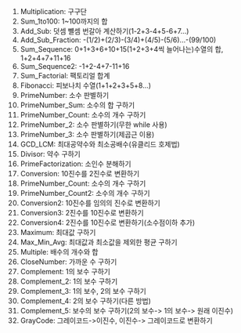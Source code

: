 1. Multiplication: 구구단
2. Sum_1to100: 1~100까지의 합
3. Add_Sub: 덧셈 뺼셈 번갈아 계산하기(1-2+3-4+5-6+7...)
4. Add_Sub_Fraction: -(1/2)+(2/3)-(3/4)+(4/5)-(5/6)...-(99/100)
5. Sum_Sequence: 0+1+3+6+10+15(1+2+3+4씩 늘어나는)수열의 합, 1+2+4+7+11+16
6. Sum_Sequence2: -1+2-4+7-11+16
7. Sum_Factorial: 팩토리얼 합계
8. Fibonacci: 피보나치 수열(1+1+2+3+5+8...)
9. PrimeNumber: 소수 판별하기
10. PrimeNumber_Sum: 소수의 합 구하기
11. PrimeNumber_Count: 소수의 개수 구하기
12. PrimeNumber_2: 소수 판별하기(무한 while 사용)
13. PrimeNumber_3: 소수 판별하기(제곱근 이용)
14. GCD_LCM: 최대공약수와 최소공배수(유클리드 호제법)
15. Divisor: 약수 구하기
16. PrimeFactorization: 소인수 분해하기
17. Conversion: 10진수를 2진수로 변환하기
18. PrimeNumber_Count: 소수의 개수 구하기
19. PrimeNumber_Count2: 소수의 개수 구하기
20. Conversion2: 10진수를 임의의 진수로 변환하기
21. Conversion3: 2진수를 10진수로 변환하기
22. Conversion4: 2진수를 10진수로 변환하기(소수점이하 추가)
23. Maximum: 최대값 구하기 
24. Max_Min_Avg: 최대값과 최소값을 제외한 평균 구하기
25. Multiple: 배수의 개수와 합
26. CloseNumber: 가까운 수 구하기
27. Complement: 1의 보수 구하기
28. Complement_2: 1의 보수 구하기
29. Complement_3: 1의 보수, 2의 보수 구하기
30. Complement_4: 2의 보수 구하기(다른 방법)
31. Complement_5: 보수의 보수 구하기(2의 보수-> 1의 보수-> 원래 이진수)
32. GrayCode: 그레이코드->이진수, 이진수-> 그레이코드로 변환하기 


